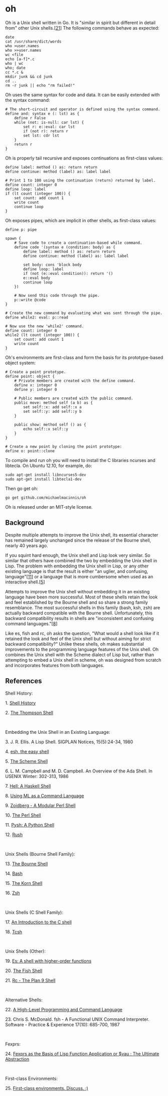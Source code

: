 ﻿oh
==

Oh is a Unix shell written in Go.  It is "similar in spirit but different in
detail from" other Unix shells.[[21](#21)]  The following commands behave as
expected:

```
date
cat /usr/share/dict/words
who >user.names
who >>user.names
wc <file
echo [a-f]*.c
who | wc
who; date
cc *.c &
mkdir junk && cd junk
cd ..
rm -r junk || echo "rm failed!"
```

Oh uses the same syntax for code and data.  It can be easily extended with the
syntax command:

```
# The short-circuit and operator is defined using the syntax command.
define and: syntax e (: lst) as {
    define r False
    while (not: is-null: car lst) {
        set r: e::eval: car lst
        if (not r): return r
        set lst: cdr lst
    }
    return r
}
```

Oh is properly tail recursive and exposes continuations as first-class values:

```
define label: method () as: return return
define continue: method (label) as: label label

# Print 1 to 100 using the continuation (return) returned by label.
define count: integer 0
define loop: label
if (lt count (integer 100)) {
    set count: add count 1
    write count
    continue loop
}
```

Oh exposes pipes, which are implicit in other shells, as first-class
values:

```
define p: pipe

spawn {
    # Save code to create a continuation-based while command. 
    define code '(syntax e (condition: body) as {
        define label: method () as: return return
        define continue: method (label) as: label label

        set body: cons 'block body
        define loop: label
        if (not (e::eval condition)): return '()
        e::eval body
        continue loop
    })

    # Now send this code through the pipe.
    p::write @code
}

# Create the new command by evaluating what was sent through the pipe.
define while2: eval: p::read

# Now use the new 'while2' command.
define count: integer 0
while2 (lt count (integer 100)) {
    set count: add count 1
    write count
}
```

Oh's environments are first-class and form the basis for its prototype-based
object system:

```
# Create a point prototype.
define point: object {
    # Private members are created with the define command.
    define x: integer 0
    define y: integer 0

    # Public members are created with the public command.
    public move: method self (a b) as {
        set self::x: add self::x a
        set self::y: add self::y b
    }

    public show: method self () as {
        echo self::x self::y
    }
}

# Create a new point by cloning the point prototype:
define o: point::clone
```

To compile and run oh you will need to install the C libraries ncurses and
libtecla. On Ubuntu 12.10, for example, do:

    sudo apt-get install libncurses5-dev
    sudo apt-get install libtecla1-dev

Then go get oh:

    go get github.com/michaelmacinnis/oh

Oh is released under an MIT-style license.


Background
----------

Despite multiple attempts to improve the Unix shell, its essential character
has remained largely unchanged since the release of the Bourne shell, nearly
40 years ago.

If you squint hard enough, the Unix shell and Lisp look very similar.  So
similar that others have combined the two by embedding the Unix shell in
Lisp.  The problem with embedding the Unix shell in Lisp, or any other
existing language is that the result is either "an uglier, and confusing,
language"[[11](#11)] or a language that is more cumbersome when used as an
interactive shell.[[5](#5)]

Attempts to improve the Unix shell without embedding it in an existing
language have been more successful. Most of these shells retain the look
and feel established by the Bourne shell and so share a strong family
resemblance.  The most successful shells in this family (bash, ksh, zsh)
are actually backward compatible with the Bourne shell. Unfortunately, this
backward compatibility results in shells are "inconsistent and confusing
command languages."[[8](#8)]

Like es, fish and rc, oh asks the question, "What would a shell look like
if it retained the look and feel of the Unix shell but without aiming for
strict backward compatibility?"  Unlike these shells, oh makes substantial
improvements to the programming language features of the Unix shell.  Oh
combines the Unix shell with the Scheme dialect of Lisp but, rather than
attempting to embed a Unix shell in scheme, oh was designed from scratch
and incorporates features from both languages.


References
----------

Shell History:

<a name="1">1. [Shell History](http://www.in-ulm.de/~mascheck/bourne/n.u-w.mashey.html)</a>

<a name="2">2. [The Thompson Shell](http://v6shell.org/)</a>

<br>

Embedding the Unix Shell in an Existing Language:

<p name="3">3. J. R. Ellis. A Lisp Shell. SIGPLAN Notices, 15(5):24-34, 1980</p>

<a name="4">4. [esh, the easy shell](http://web.mit.edu/jhawk/mnt/ss.b/esh-0.5/doc/esh.html)</a>

<a name="5">5. [The Scheme Shell](http://scsh.net/)</a>

<p name="6">6. L. M. Campbell and M. D. Campbell. An Overview of the Ada Shell. In USENIX Winter: 302-313, 1986</p>

<a name="7">7. [Hell: A Haskell Shell](https://github.com/chrisdone/hell)</a>

<a name="8">8. [Using ML as a Command Language](http://www.hpdc.syr.edu/~chapin/papers/pdf/MLShell.pdf)</a>

<a name="9">9. [Zoidberg - A Modular Perl Shell](https://github.com/jberger/Zoidberg)</a>

<a name="10">10. [The Perl Shell](https://github.com/gnp/psh)</a>

<a name="11">11. [Pysh: A Python Shell](http://pysh.sourceforge.net/)</a>

<a name="12">12. [Rush](https://github.com/adamwiggins/rush)</a>

<br>

Unix Shells (Bourne Shell Family):

<a name="13">13. [The Bourne Shell](http://partmaps.org/era/unix/shell.html)</a>

<a name="14">14. [Bash](http://www.gnu.org/software/bash/bash.html)</a>

<a name="15">15. [The Korn Shell](http://www.kornshell.com/)</a>

<a name="16">16. [Zsh](http://www.zsh.org/)</a>

<br>

Unix Shells (C Shell Family):

<a name="17">17. [An Introduction to the C shell](http://www.kitebird.com/csh-tcsh-book/csh-intro.pdf)</a>

<a name="18">18. [Tcsh](http://www.tcsh.org/Welcome)</a>

<br>

Unix Shells (Other):

<a name="19">19. [Es: A shell with higher-order functions](http://stuff.mit.edu/afs/sipb/user/yandros/doc/es-usenix-winter93.html)</a>

<a name="20">20. [The Fish Shell](http://fishshell.com/)</a>

<a name="21">21. [Rc - The Plan 9 Shell](http://plan9.bell-labs.com/sys/doc/rc.html)</a>

<br>

Alternative Shells:

<a name="22">22. [A High-Level Programming and Command Language](http://www.researchgate.net/publication/234805805_A_high-level_programming_and_command_language/file/60b7d51645d5d1022a.pdf)</a> 

<p name="23">23. Chris S. McDonald. fsh - A Functional UNIX Command Interpreter. Software - Practice & Experience 17(10): 685-700, 1987</p>

<br>

Fexprs:

<a name="24">24. [Fexprs as the Basis of Lisp Function Application or $vau : The Ultimate Abstraction](https://www.wpi.edu/Pubs/ETD/Available/etd-090110-124904/unrestricted/jshutt.pdf)</a>

<br>

First-class Environments:

<a name="25">25. [First-class environments. Discuss.  ;)](http://lambda-the-ultimate.org/node/3861)</a>

